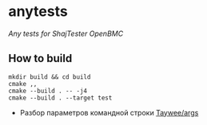 # anytests

_Any tests for ShajTester OpenBMC_

## How to build

```
mkdir build && cd build
cmake ,,
cmake --build . -- -j4
cmake --build . --target test
```


- Разбор параметров командной строки [Taywee/args](https://github.com/Taywee/args)
